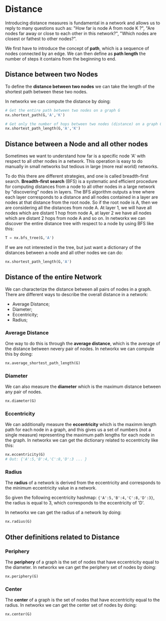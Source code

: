 # Distance

Introducing distance measures is fundamental in a network and allows us
to reply to many questions such as: "How far is node A from node K ?",
"Are nodes far away or close to each other in this network?", "Which
nodes are closest or fathest to other nodes?".

We first have to introduce the concept of **path**, which is
a sequence of nodes connected by an edge.
We can then define as **path length** the number of steps it
contains from the beginning to end.

## Distance between two Nodes

To define the **distance between two nodes** we can take the length
of the shortest path between these two nodes.

In networkx we can compute the distance by doing:
```python
# Get the entire path between two nodes on a graph G
nx.shortest_path(G,'A','K')

# Get only the number of hops between two nodes (distance) on a graph G
nx.shortest_path_length(G,'A','K')
```

## Distance between a Node and all other nodes

Sometimes we want to understand how far is a specific node 'A' with
respect to all other nodes in a network.
This operation is easy to do manually in small networks but tedious
in large (more real world) networks.

To do this there are different strategies, and one is called
breadth-first search.  **Breadth-first search** (BFS) is a systematic and
efficient procedure for computing distances from a node to all other
nodes in a large network by "discovering" nodes in layers.
The BFS algorithm outputs a tree where each layer corresponds to a distance
and all nodes contained in a layer are nodes at that distance from the root node.
So if the root node is A, then we are considering all the distances from node A.
At layer 1, we will have all nodes which are distant 1 hop from node A, at layer 2
we have all nodes which are distant 2 hops from node A and so on.
In networkx we can discover the entire distance tree with respect to a node by
using BFS like this:
```python
T = nx.bfs_tree(G,'A')
```

If we are not interested in the tree, but just want a dictionary
of the distances between a node and all other nodes we can do:
```python
nx.shortest_path_length(G,'A')
```


## Distance of the entire Network

We can characterize the distance between all pairs of nodes in a graph.
There are different ways to describe the overall distance in a network:
- Average Distance;
- Diameter;
- Eccentricity;
- Radius;

### Average Distance

One way to do this is through the **average distance**, which is the
average of the distance between nevery pair of nodes.
In networkx we can compute this by doing:
```python
nx.average_shortest_path_length(G)
```

### Diameter

We can also measure the **diameter** which is the maximum distance between
any pair of nodes.
```python
nx.diameter(G)
```

### Eccentricity

We can additionally measure the **eccentricity** which is the maximm length
path for each node in a graph, and this gives us a set of numbers (not a single
measure) representing the maximum path lengths for each node in the graph.
In networkx we can get the dictionary related to eccentricity like this:
```python
nx.eccentricity(G)
# Out: {'A':5,'B':4,'C':8,'D':3 ... }
```

### Radius

The **radius** of a network is derived from the eccentricity and corresponds to the
minimum eccentricity value in a network.

So given the following eccentricity hashmap: `{'A':5,'B':4,'C':8,'D':3}`,
the radius is equal to 3, which corresponds to the eccentricity of 'D'.

In networkx we can get the radius of a network by doing:
```python
nx.radius(G)
```

## Other definitions related to Distance

### Periphery

The **periphery** of a graph is the set of nodes that have
eccentricity equal to the diameter.
In networkx we can get the periphery set of nodes by doing:
```python
nx.periphery(G)
```

### Center

The **center** of a graph is the set of nodes that have eccentricity equal
to the radius.
In networkx we can get the center set of nodes by doing:
```python
nx.center(G)
```

